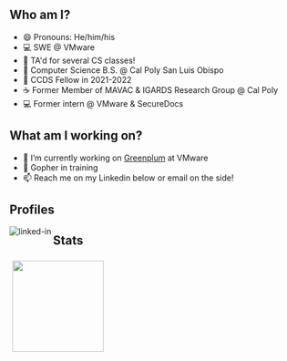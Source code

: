 ## Who am I?

- 😄 Pronouns: He/him/his
- 💻 SWE @ VMware
- 🏫 TA'd for several CS classes! 
- 🏫 Computer Science B.S. @ Cal Poly San Luis Obispo
- 📔 CCDS Fellow in 2021-2022
- ☕ Former Member of MAVAC & IGARDS Research Group @ Cal Poly
- 💻 Former intern @ VMware & SecureDocs

## What am I working on?
- 🔭 I’m currently working on [Greenplum](https://tanzu.vmware.com/greenplum) at VMware 
- 🌱 Gopher in training
- 📫 Reach me on my Linkedin below or email on the side!


## Profiles
[<img align="left" alt="linked-in" src="https://img.shields.io/badge/linkedin-%230077B5.svg?&style=for-the-badge&logo=linkedin&logoColor=white" />](https://www.linkedin.com/in/bjtat/)


## Stats
<div style="display: flex; flex-wrap: wrap;">
  <a href="https://github.com/bjtat" alt="bjtat's GitHub Stats" style="margin: 5px;">
    <img height="160em" src="https://github-readme-stats.vercel.app/api?username=bjtat&count_private=true&show_icons=true&border_color=fff&border_radius=5&bg_color=222222&title_color=fff&icon_color=2f96c0&text_color=D8C787" />
  </a>
</div>
